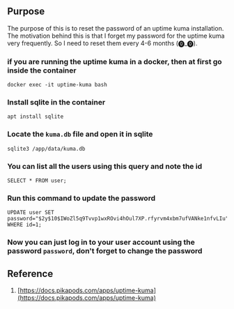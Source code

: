 ## Purpose

The purpose of this is to reset the password of an uptime kuma installation. The motivation behind this is that I forget my password for the uptime kuma very frequently. So I need to reset them every 4-6 months (⓿_⓿).

### if you are running the uptime kuma in a docker, then at first go inside the container

```
docker exec -it uptime-kuma bash
```

### Install sqlite in the container

```
apt install sqlite
```

### Locate the `kuma.db` file and open it in sqlite

```
sqlite3 /app/data/kuma.db
```

### You can list all the users using this query and note the id

```
SELECT * FROM user;
```

### Run this command to update the password

```
UPDATE user SET password="$2y$10$IWoZl5q9Tvvp1wxROvi4hOul7XP.rfyrvm4xbm7ufVANke1nfvLIu" WHERE id=1;
```

### Now you can just log in to your user account using the password `password`, don't forget to change the password

## Reference

1. [https://docs.pikapods.com/apps/uptime-kuma](https://docs.pikapods.com/apps/uptime-kuma)
